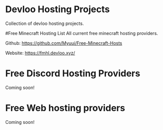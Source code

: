 # Devloo Hosting Projects
Collection of devloo hosting projects.

#Free Minecraft Hosting List
All current free minecraft hosting providers.

Github: https://github.com/Myuui/Free-Minecraft-Hosts

Website: https://fmhl.devloo.xyz/

# Free Discord Hosting Providers

Coming soon!

# Free Web hosting providers

Coming soon!
